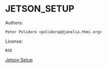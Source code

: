 # JETSON_SETUP

Authors:

    Peter Polidoro <polidorop@janelia.hhmi.org>

License:

    BSD


[Jetson Setup](JETSON_SETUP.md)
